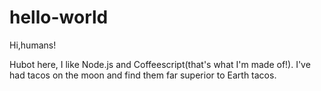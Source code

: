 # hello-world

Hi,humans!

Hubot here, I like Node.js and Coffeescript(that's what I'm made of!).
I've had tacos on the moon and find them far superior to Earth tacos.
